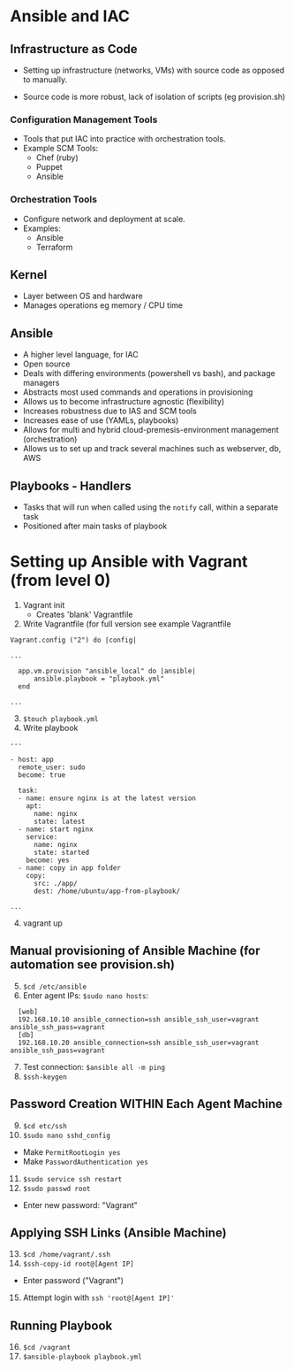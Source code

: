 # Ansible and IAC

## Infrastructure as Code

- Setting up infrastructure (networks, VMs) with source code as opposed to manually.

- Source code is more robust, lack of isolation of scripts (eg provision.sh)

### Configuration Management Tools

- Tools that put IAC into practice with orchestration tools.
- Example SCM Tools:
	- Chef (ruby)
	- Puppet
	- Ansible

### Orchestration Tools

- Configure network and deployment at scale.
- Examples:
	- Ansible
	- Terraform

## Kernel

- Layer between OS and hardware
- Manages operations eg memory / CPU time

## Ansible

- A higher level language, for IAC
- Open source
- Deals with differing environments (powershell vs bash), and package managers
- Abstracts most used commands and operations in provisioning
- Allows us to become infrastructure agnostic (flexibility)
- Increases robustness due to IAS and SCM tools
- Increases ease of use (YAMLs, playbooks)
- Allows for multi and hybrid cloud-premesis-environment management (orchestration)
- Allows us to set up and track several machines such as webserver, db, AWS

## Playbooks - Handlers

- Tasks that will run when called using the `notify` call, within a separate task
- Positioned after main tasks of playbook

# Setting up Ansible with Vagrant (from level 0)

1) Vagrant init
	- Creates 'blank' Vagrantfile
2) Write Vagrantfile (for full version see example Vagrantfile

```
Vagrant.config ("2") do |config|

...
	
  app.vm.provision "ansible_local" do |ansible|
      ansible.playbook = "playbook.yml"
  end

...
```

3) `$touch playbook.yml`
4) Write playbook

```
---

- host: app
  remote_user: sudo
  become: true

  task:
  - name: ensure nginx is at the latest version
    apt:
      name: nginx
      state: latest
  - name: start nginx
    service: 
      name: nginx
      state: started
    become: yes
  - name: copy in app folder
    copy:
      src: ./app/
      dest: /home/ubuntu/app-from-playbook/

...

```

4) vagrant up

## Manual provisioning of Ansible Machine (for automation see provision.sh)


5) `$cd /etc/ansible`
6) Enter agent IPs:  `$sudo nano hosts`:
```
  [web]
  192.168.10.10 ansible_connection=ssh ansible_ssh_user=vagrant ansible_ssh_pass=vagrant
  [db]
  192.168.10.20 ansible_connection=ssh ansible_ssh_user=vagrant ansible_ssh_pass=vagrant
```
7) Test connection:   `$ansible all -m ping`
8) `$ssh-keygen`

## Password Creation WITHIN Each Agent Machine

9) `$cd etc/ssh`
10) `$sudo nano sshd_config`
  - Make `PermitRootLogin yes`
  - Make `PasswordAuthentication yes`
11) `$sudo service ssh restart`
12) `$sudo passwd root`
  - Enter new password: "Vagrant"

## Applying SSH Links (Ansible Machine)

13) `$cd /home/vagrant/.ssh`
14) `$ssh-copy-id root@[Agent IP]`
  - Enter password ("Vagrant")
15) Attempt login with `ssh 'root@[Agent IP]'`

## Running Playbook

16) `$cd /vagrant`
17) `$ansible-playbook playbook.yml`
